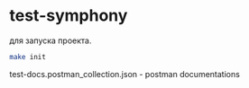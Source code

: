 # test-symphony

для запуска проекта.
```bash
make init
```
test-docs.postman_collection.json - postman documentations